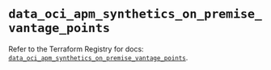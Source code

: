 # `data_oci_apm_synthetics_on_premise_vantage_points`

Refer to the Terraform Registry for docs: [`data_oci_apm_synthetics_on_premise_vantage_points`](https://registry.terraform.io/providers/oracle/oci/7.19.0/docs/data-sources/apm_synthetics_on_premise_vantage_points).
